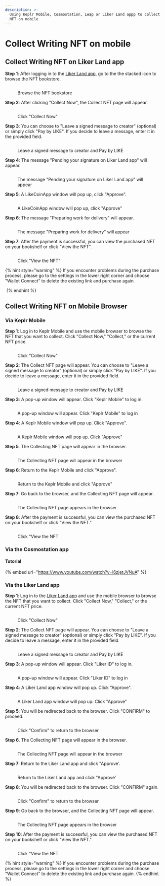 ```yaml
---
description: >-
  Using Keplr Mobile, Cosmostation, Leap or Liker Land appp to collect Writing
  NFT on mobile
---
```


# Collect Writing NFT on mobile

## Collect Writing NFT on Liker Land app

**Step 1**: After logging in to the [Liker Land app](../../../user-guide/liker-land/download.md), go to the the stacked icon to browse the NFT bookstore.

<figure><img src="../../../.gitbook/assets/Liker Land app Buy NFT 0-en.png" alt=""><figcaption><p>Browse the NFT bookstore</p></figcaption></figure>

**Step 2**: After clicking "Collect Now", the Collect NFT page will appear.

<figure><img src="../../../.gitbook/assets/Liker Land app Buy NFT 1-en.png" alt=""><figcaption><p>Click "Collect Now"</p></figcaption></figure>

**Step 3**: You can choose to "Leave a signed message to creator" (optional) or simply click "Pay by LIKE". If you decide to leave a message, enter it in the provided field.

<figure><img src="../../../.gitbook/assets/Liker Land app Buy NFT 2-en.png" alt=""><figcaption><p>Leave a signed message to creator and Pay by LIKE</p></figcaption></figure>

**Step 4**: The message "Pending your signature on Liker Land app" will appear.

<figure><img src="../../../.gitbook/assets/Liker Land app Buy NFT 3-en.png" alt=""><figcaption><p>The message "Pending your signature on Liker Land app" will appear</p></figcaption></figure>

**Step 5**: A LikeCoinApp window will pop up, click "Approve".

<figure><img src="../../../.gitbook/assets/Liker Land app Buy NFT 4-en.png" alt=""><figcaption><p>A LikeCoinApp window will pop up, click "Approve"</p></figcaption></figure>

**Step 6**: The message "Preparing work for delivery" will appear.

<figure><img src="../../../.gitbook/assets/Liker Land app Buy NFT 5-en.png" alt=""><figcaption><p>The message "Preparing work for delivery" will appear</p></figcaption></figure>

**Step 7**: After the payment is successful, you can view the purchased NFT on your bookshelf or click "View the NFT".

<figure><img src="../../../.gitbook/assets/Liker Land app Buy NFT 6-en.png" alt=""><figcaption><p>Click "View the NFT"</p></figcaption></figure>

{% hint style="warning" %}
If you encounter problems during the purchase process, please go to the settings in the lower right corner and choose "Wallet Connect" to delete the existing link and purchase again.

<img src="../../../.gitbook/assets/Liker Land app Buy NFT 7.png" alt="" data-size="original">
{% endhint %}

## Collect Writing NFT on Mobile Browser

### Via Keplr Mobile

**Step 1**: Log in to Keplr Mobile and use the mobile browser to browse the NFT that you want to collect. Click "Collect Now," "Collect," or the current NFT price.

<figure><img src="../../../.gitbook/assets/Collect Writing NFT Keplr Mobile 1-en.png" alt=""><figcaption><p>Click "Collect Now"</p></figcaption></figure>

**Step 2**: The Collect NFT page will appear. You can choose to "Leave a signed message to creator" (optional) or simply click "Pay by LIKE". If you decide to leave a message, enter it in the provided field.

<figure><img src="../../../.gitbook/assets/Collect Writing NFT Keplr Mobile 2-en.png" alt=""><figcaption><p>Leave a signed message to creator and Pay by LIKE</p></figcaption></figure>

**Step 3**: A pop-up window will appear. Click "Keplr Mobile" to log in.

<figure><img src="../../../.gitbook/assets/Collect Writing NFT Keplr Mobile 3-en.png" alt=""><figcaption><p>A pop-up window will appear. Click "Keplr Mobile" to log in</p></figcaption></figure>

**Step 4**: A Keplr Mobile window will pop up. Click "Approve".

<figure><img src="../../../.gitbook/assets/Collect Writing NFT Keplr Mobile 4.png" alt=""><figcaption><p>A Keplr Mobile window will pop up. Click "Approve"</p></figcaption></figure>

**Step 5**. The Collecting NFT page will appear in the browser.

<figure><img src="../../../.gitbook/assets/Collect Writing NFT Keplr Mobile 5-en.png" alt=""><figcaption><p>The Collecting NFT page will appear in the browser</p></figcaption></figure>

**Step 6**: Return to the Keplr Mobile and click "Approve".

<figure><img src="../../../.gitbook/assets/Collect Writing NFT Keplr Mobile 6.png" alt=""><figcaption><p>Return to the Keplr Mobile and click "Approve"</p></figcaption></figure>

**Step 7**: Go back to the browser, and the Collecting NFT page will appear.

<figure><img src="../../../.gitbook/assets/Collect Writing NFT Keplr Mobile 7-en.png" alt=""><figcaption><p>The Collecting NFT page appears in the browser</p></figcaption></figure>

**Step 8**: After the payment is successful, you can view the purchased NFT on your bookshelf or click "View the NFT."

<figure><img src="../../../.gitbook/assets/Collect Writing NFT Keplr Mobile 8-en.png" alt=""><figcaption><p>Click "View the NFT</p></figcaption></figure>

### **Via the Cosmostation app**

#### **Tutorial**

{% embed url="https://www.youtube.com/watch?v=l6zjetJVNuA" %}

### **Via the Liker Land app**

**Step 1**: Log in to the [Liker Land app](../../../user-guide/liker-land/download.md) and use the mobile browser to browse the NFT that you want to collect. Click "Collect Now," "Collect," or the current NFT price.

<figure><img src="../../../.gitbook/assets/Collect Writing NFT Liker land app 1-en.png" alt=""><figcaption><p>Click "Collect Now"</p></figcaption></figure>

**Step 2**: The Collect NFT page will appear. You can choose to "Leave a signed message to creator" (optional) or simply click "Pay by LIKE". If you decide to leave a message, enter it in the provided field.

<figure><img src="../../../.gitbook/assets/Collect Writing NFT Liker land app 2-en.png" alt=""><figcaption><p>Leave a signed message to creator and Pay by LIKE</p></figcaption></figure>

**Step 3**: A pop-up window will appear. Click "Liker ID" to log in.

<figure><img src="../../../.gitbook/assets/Collect Writing NFT Liker land app 3-en.png" alt=""><figcaption><p>A pop-up window will appear. Click "Liker ID" to log in</p></figcaption></figure>

**Step 4**: A Liker Land app window will pop up. Click "Approve".

<figure><img src="../../../.gitbook/assets/Collect Writing NFT Liker land app 4-en.png" alt=""><figcaption><p>A Liker Land app window will pop up. Click "Approve"</p></figcaption></figure>

**Step 5**: You will be redirected back to the browser. Click "CONFIRM" to proceed.

<figure><img src="../../../.gitbook/assets/Collect Writing NFT Liker land app 5-en.png" alt=""><figcaption><p>Click "Confirm" to return to the browser</p></figcaption></figure>

**Step 6**. The Collecting NFT page will appear in the browser.

<figure><img src="../../../.gitbook/assets/Collect Writing NFT Liker land app 6-en.png" alt=""><figcaption><p>The Collecting NFT page will appear in the browser</p></figcaption></figure>

**Step 7**: Return to the Liker Land app and click "Approve'.

<figure><img src="../../../.gitbook/assets/Collect Writing NFT Liker land app 7-en.png" alt=""><figcaption><p>Return to the Liker Land app and click "Approve'</p></figcaption></figure>

**Step 8**: You will be redirected back to the browser. Click "CONFIRM" again.

<figure><img src="../../../.gitbook/assets/Collect Writing NFT Liker land app 8-en.png" alt=""><figcaption><p>Click "Confirm" to return to the browser</p></figcaption></figure>

**Step 9**: Go back to the browser, and the Collecting NFT page will appear.

<figure><img src="../../../.gitbook/assets/Collect Writing NFT Liker land app 9-en.png" alt=""><figcaption><p>The Collecting NFT page appears in the browser</p></figcaption></figure>

**Step 10**: After the payment is successful, you can view the purchased NFT on your bookshelf or click "View the NFT."

<figure><img src="../../../.gitbook/assets/Collect Writing NFT Liker land app 10-en.png" alt=""><figcaption><p>Click "View the NFT</p></figcaption></figure>

{% hint style="warning" %}
If you encounter problems during the purchase process, please go to the settings in the lower right corner and choose "Wallet Connect" to delete the existing link and purchase again.
{% endhint %}
